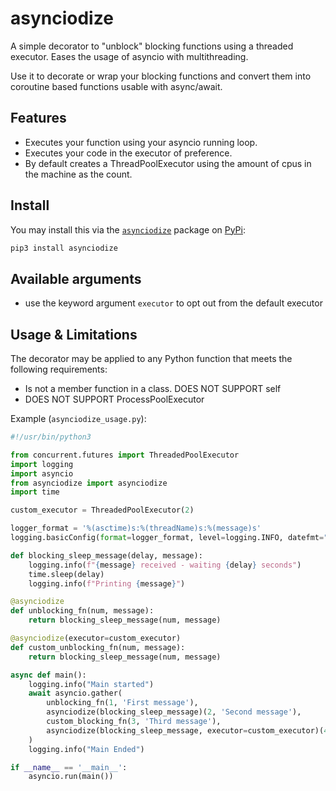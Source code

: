 # asynciodize

A simple decorator to "unblock" blocking functions using a threaded executor. Eases the usage of asyncio with multithreading.

Use it to decorate or wrap your blocking functions and convert them into coroutine based functions usable with async/await.

## Features
* Executes your function using your asyncio running loop.
* Executes your code in the executor of preference.
* By default creates a ThreadPoolExecutor using the amount of cpus in the machine as the count.

## Install

You may install this via the [`asynciodize`](https://pypi.org/project/asynciodize/) package on [PyPi](https://pypi.org):

```bash
pip3 install asynciodize
```

## Available arguments
* use the keyword argument `executor` to opt out from the default executor

## Usage & Limitations
The decorator may be applied to any Python function that meets the following requirements:
* Is not a member function in a class. DOES NOT SUPPORT self
* DOES NOT SUPPORT ProcessPoolExecutor

Example (`asynciodize_usage.py`):
```python
#!/usr/bin/python3

from concurrent.futures import ThreadedPoolExecutor
import logging
import asyncio
from asynciodize import asynciodize 
import time

custom_executor = ThreadedPoolExecutor(2)

logger_format = '%(asctime)s:%(threadName)s:%(message)s'
logging.basicConfig(format=logger_format, level=logging.INFO, datefmt="%H:%M:%S")

def blocking_sleep_message(delay, message):
    logging.info(f"{message} received - waiting {delay} seconds")
    time.sleep(delay)
    logging.info(f"Printing {message}")

@asynciodize
def unblocking_fn(num, message):
    return blocking_sleep_message(num, message)

@asynciodize(executor=custom_executor)
def custom_unblocking_fn(num, message):
    return blocking_sleep_message(num, message)

async def main():
    logging.info("Main started")
    await asyncio.gather(
        unblocking_fn(1, 'First message'),
        asynciodize(blocking_sleep_message)(2, 'Second message'),
        custom_blocking_fn(3, 'Third message'),
        asynciodize(blocking_sleep_message, executor=custom_executor)(4, 'Fourth message'),
    )
    logging.info("Main Ended")

if __name__ == '__main__': 
    asyncio.run(main())
```